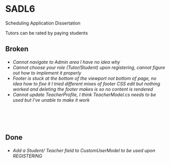 # SADL6
Scheduling Application Dissertation

Tutors can be rated by paying students</br>

<h2>Broken</h2>
<h6>
  <ul>
    <li>Cannot navigate to Admin area I have no idea why</li>
    <li>Cannot choose your role (Tutor/Student) upon registering, cannot figure out how to implement it properly</li>
    <li>Footer is stuck at the bottom of the viewport not bottom of page, no idea how to fixe it I tried different mixes of footer CSS edit but nothing worked and deleting the footer makes is so no content is rendered</li>
    <li>Cannot update TeacherProfile, I think TeacherModel.cs needs to be used but I've unable to make it work</li
  </ul>
</h6>

</br>
</br>

<h2>Done</h2>
<h6>
  <ul>
    <li>Add a Student/ Teacher field to CustomUserModel to be used upon REGISTERING</li>
  </ul>
</h6>
